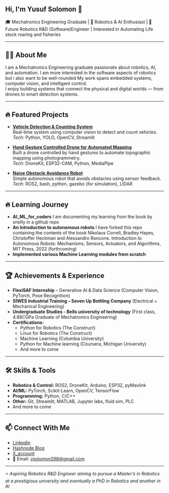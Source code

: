 ## Hi, I'm Yusuf Solomon 👋  
🎓 Mechatronics Engineering Graduate | 🤖 Robotics & AI Enthusiast | 🚀 Future Robotics R&D (Software)Engineer  | Interested in Automating Life stock rearing and fisheries 

---

## 👨‍💻 About Me  
I am a Mechatronics Engineering graduate passionate about robotics, AI, and automation.
I am more interested in the software aspects of robotics but i also want to be well-rounded
My work spans embedded systems, computer vision, and intelligent control.  
I enjoy building systems that connect the physical and digital worlds — from drones to smart detection systems.  

---

## 🔥 Featured Projects  

- **[Vehicle Detection & Counting System]((https://github.com/Badaszz/Vehicle-Detection-And-Counting))**  
  Real-time system using computer vision to detect and count vehicles.  
  *Tech:* Python, YOLO, OpenCV, Streamlit  

- **[Hand Gesture Controlled Drone for Automated Mapping]((https://github.com/Badaszz/Hand_gesture_controlled_drone_for_topographic_mapping))**  
  Built a drone controlled by hand gestures to automate topographic mapping using photogrammetry.  
  *Tech:* DroneKit, ESP32-CAM, Python, MediaPipe  

- **[Naive Obstacle Avoidance Robot]((https://github.com/Badaszz/Naive-Obstacle-Avoidance-Robot-ROS-2-))**  
  Simple autonomous robot that avoids obstacles using sensor feedback.  
  *Tech:* ROS2, bash, python, gazebo (for simulation), LIDAR

---
## 🔥 Learning Journey 

- **AI_ML_for_coders**
  I am documenting my learning from the book by oreilly in a github repo
- **An Introduction to autonomous robots**
  I have forked this repo containing the contents of the book Nikolaus Correll, Bradley Hayes, Christoffer Heckman and Alessandro Roncone. Introduction to Autonomous Robots: Mechanisms, Sensors, Actuators, and Algorithms, MIT Press, 2022 (forthcoming)
- **Implemented various Machine Learning modules from scratch**

---

## 🏆 Achievements & Experience  

- **FlexiSAF Internship** – Generative AI & Data Science (Computer Vision, PyTorch, Pose Recognition)  
- **SIWES Industrial Training – Seven Up Bottling Company** (Electrical + Mechanical Engineering)
- **Undergraduate Studies - Bells university of technology** (First class, 4.88CGPa Graduate of Mechatronics Engineering)
- **Certifications:**  
  - Python for Robotics (The Construct)  
  - Linux for Robotics (The Construct)  
  - Machine Learning (Columbia University)
  - Python for Machine learning (Coursera, Michigan University)
  - And more to come
---

## 🛠️ Skills & Tools  

- **Robotics & Control:** ROS2, DroneKit, Arduino, ESP32, pyMavlink  
- **AI/ML:** PyTorch, Scikit-Learn, OpenCV, TensorFlow   
- **Programming:** Python, C/C++  
- **Other:** Git, Streamlit, MATLAB, Jupyter labs, fluid sim, PLC
- And more to come

---

## 📫 Connect With Me  

- [LinkedIn](www.linkedin.com/in/yusuf-solomon)  
- [Hashnode Blog](https://ysolomon.hashnode.dev/)  
- [X_account](https://x.com/I_BadaSZ)  
- 📧 Email: ysolomon298@gmail.com  

---

⭐️ *Aspiring Robotics R&D Engineer aiming to pursue a Master’s in Robotics at a prestigious university and eventually a PhD in Robotics and another in AI*  

